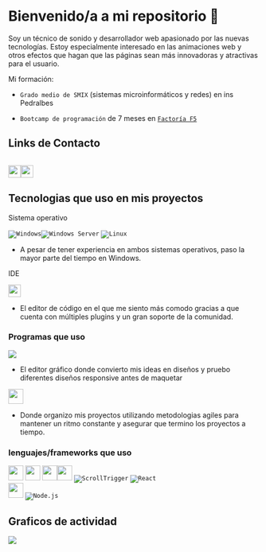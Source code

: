 # Bienvenido/a a mi repositorio 👋

Soy un técnico de sonido y desarrollador web apasionado por las nuevas tecnologías. Estoy especialmente interesado en las animaciones web y otros efectos que hagan que las páginas sean más innovadoras y atractivas para el usuario.

Mi formación:

- `Grado medio de SMIX` (sistemas microinformáticos y redes) en ins Pedralbes

- `Bootcamp de programación` de 7 meses en <a href="https://factoriaf5.org/">`Factoría F5`</a>

## Links de Contacto
<code> <a href="mailto:a2carcruzinfo@gmail.com"><img height="25" src="https://img.shields.io/badge/Gmail-D14836?style=for-the-badge&logo=gmail&logoColor=white"></a></code><code><a a href="https://www.linkedin.com/in/carlos-cruz-valencia-564514162/"><img height="25" src="https://img.shields.io/badge/LinkedIn-0077B5?style=for-the-badge&logo=linkedin&logoColor=white"></a></code>

## Tecnologias que uso en mis proyectos
Sistema operativo

<code>![Windows](https://img.shields.io/badge/OS-Windows-0078D6?style=for-the-badge&logo=windows&logoColor=white)</code><code>![Windows Server](https://img.shields.io/badge/Windows_Server-2016-0078D6?style=for-the-badge&logo=windows&logoColor=white)</code> <code>![Linux](https://img.shields.io/badge/OS-Linux-FCC624?style=for-the-badge&logo=linux&logoColor=black)</code>

- A pesar de tener experiencia en ambos sistemas operativos, paso la mayor parte del tiempo en Windows.

IDE

<code><img height="25" src="https://img.shields.io/badge/Visual_Studio_Code-0078D4?style=for-the-badge&logo=visual%20studio%20code&logoColor=white"></code> 

- El editor de código en el que me siento más comodo gracias a que cuenta con múltiples plugins y un gran soporte de la comunidad.

### Programas que uso

<code><img src="https://img.shields.io/badge/Figma-F24E1E?style=for-the-badge&logo=figma&logoColor=white"></code>
- El editor gráfico donde convierto mis ideas en diseños y pruebo diferentes diseños responsive antes de maquetar

<code><img height="30" src="https://img.shields.io/badge/Trello-0052CC?style=for-the-badge&logo=trello&logoColor=white"></code>

- Donde organizo mis proyectos utilizando metodologias agiles para mantener un ritmo constante y asegurar que termino los proyectos a tiempo.

### lenguajes/frameworks que uso

<code><img height="30" src="https://img.shields.io/badge/Bootstrap-563D7C?style=for-the-badge&logo=bootstrap&logoColor=white"></code>
<code><img height="30" src="https://img.shields.io/badge/HTML5-E34F26?style=for-the-badge&logo=html5&logoColor=white"></code>
<code><img height="30" src="https://img.shields.io/badge/CSS3-1572B6?style=for-the-badge&logo=css3&logoColor=white"></code><code><img height="30" src="https://img.shields.io/badge/Sass-CC6699?style=for-the-badge&logo=sass&logoColor=white"></code>
<code>![ScrollTrigger](https://img.shields.io/badge/javascript-gray?style=for-the-badge&logo=javascript)</code>
<code>![React](https://img.shields.io/badge/React-61DAFB?style=for-the-badge&logo=react&logoColor=white)
</code><code><img height="30" src="https://img.shields.io/badge/Python-3776AB?style=for-the-badge&logo=python&logoColor=white"></code>
<code>![Node.js](https://img.shields.io/badge/-Node.js-339933?style=for-the-badge&logo=node.js&logoColor=white)
</code>

## Graficos de actividad
<img src="https://wakatime.com/share/@carlos_cruzvalencia/bfcfa451-813c-4d78-9a27-c05543a60bd4.svg" ></img>
